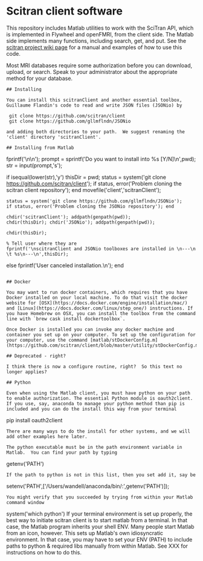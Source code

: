 # Scitran client software

This repository includes Matlab utilities to work with the SciTran API, which is implemented in Flywheel and openFMRI, from the client side.  The Matlab side implements many functions, including search, get, and put. See the [scitran project wiki page](https://github.com/scitran/client/wiki) for a manual and examples of how to use this code.

Most MRI databases require some authorization before you can download, upload, or search. Speak to your administrator about the appropriate method for your database.


   ```
## Installing 

You can install this scitranClient and another essential toolbox, Guillaume Flandin's code to read and write JSON files (JSONio) by 

    git clone https://github.com/scitran/client
    git clone https://github.com/gllmflndn/JSONio
    
and adding both directories to your path.  We suggest renaming the 'client' directory 'scitranClient'.

## Installing from Matlab

```
fprintf('\n\n');
prompt = sprintf('Do you want to install into %s [Y/N]\n',pwd);
str = input(prompt,'s');

if isequal(lower(str),'y')
    thisDir = pwd;
    status = system('git clone https://github.com/scitran/client');
    if status, error('Problem cloning the scitran client repository'); end
    movefile('client','scitranClient');
    
    status = system('git clone https://github.com/gllmflndn/JSONio');
    if status, error('Problem cloning the JSONio repository'); end
    
    chdir('scitranClient'); addpath(genpath(pwd));
    chdir(thisDir); chdir('JSONio'); addpath(genpath(pwd));
    
    chdir(thisDir);
    
    % Tell user where they are
    fprintf('\nscitranClient and JSONio toolboxes are installed in \n---\n \t %s\n---\n',thisDir);
else
    fprintf('User canceled installation.\n');
end
```

## Docker

You may want to run docker containers, which requires that you have Docker installed on your local machine. To do that visit the docker website for [OSX](https://docs.docker.com/engine/installation/mac/) and [Linux](https://docs.docker.com/linux/step_one/) instructions. If you have Homebrew on OSX, you can install the toolbox from the command line with `brew cask install dockertoolbox`.

Once Docker is installed you can invoke any docker machine and container you set up on your computer. To set up the configuration for your computer, use the command [matlab/stDockerConfig.m](https://github.com/scitran/client/blob/master/utility/stDockerConfig.m).

## Deprecated - right?

I think there is now a configure routine, right?  So this text no longer applies?

## Python

Even when using the Matlab client, you must have python on your path to enable authorization. The essential Python module is oauth2client.  If you use, say, anaconda to manage your python method than pip is included and you can do the install this way from your terminal
   ```
   pip install oauth2client
   ```
There are many ways to do the install for other systems, and we will add other examples here later.

The python executable must be in the path environment variable in Matlab.  You can find your path by typing
   ```
   getenv('PATH')
   ```
If the path to python is not in this list, then you set add it, say be
   ```
   setenv('PATH',['/Users/wandell/anaconda/bin/:',getenv('PATH')]);
   ```
You might verify that you succeeded by trying from within your Matlab command window
   ```
   system('which python')
If your terminal environment is set up properly, the best way to initiate scitran client is to start matlab from a terminal. In that case, the Matlab program inherits your shell ENV. Many people start Matlab from an icon, however. This sets up Matlab's own idiosyncratic environment. In that case, you may have to set your ENV (PATH) to include paths to python & required libs manually from within Matlab. See XXX for instructions on how to do this.



